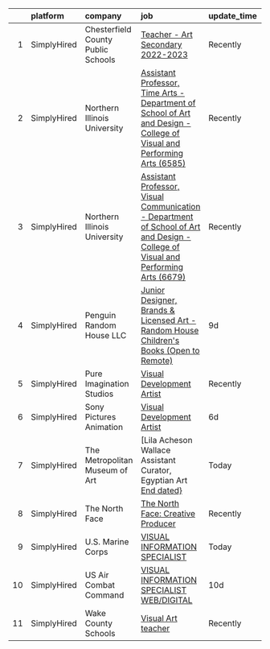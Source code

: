 

|    | platform    | company                            | job                                                                                                                                                                                                                                      | update_time   | location               |
|---:|:------------|:-----------------------------------|:-----------------------------------------------------------------------------------------------------------------------------------------------------------------------------------------------------------------------------------------|:--------------|:-----------------------|
|  1 | SimplyHired | Chesterfield County Public Schools | [Teacher - Art Secondary 2022-2023](https://www.simplyhired.com/job/WNGhhEWDlPp7CJT9imoTS1igajuYDQQVYQvgzKaDM7c1mAacIjxAxA?q=visual+art)                                                                                                 | Recently      | Chesterfield, VA       |
|  2 | SimplyHired | Northern Illinois University       | [Assistant Professor, Time Arts - Department of School of Art and Design - College of Visual and Performing Arts (6585)](https://www.simplyhired.com/job/Emx1pGZlk73Hdm91pV9K_iwrYqmsHInC5L8e5sdwVHmnBkqjWf2vuQ?q=visual+art)            | Recently      | DeKalb, IL             |
|  3 | SimplyHired | Northern Illinois University       | [Assistant Professor, Visual Communication - Department of School of Art and Design - College of Visual and Performing Arts (6679)](https://www.simplyhired.com/job/woC2CwQMpO6mkvOXKszB2bx_56d7EzLMhbimqGm94UyjFCTvcseyeQ?q=visual+art) | Recently      | DeKalb, IL             |
|  4 | SimplyHired | Penguin Random House LLC           | [Junior Designer, Brands & Licensed Art - Random House Children's Books (Open to Remote)](https://www.simplyhired.com/job/gH3waUaaEZWiJ28DEHFm7xKrgWmuMXpgd-FdbKc3X12hyKTLyKUXBQ?q=visual+art)                                           | 9d            | New York, NY           |
|  5 | SimplyHired | Pure Imagination Studios           | [Visual Development Artist](https://www.simplyhired.com/job/u3Ce0qDkoB4jPujFyWA_pOjySvkBJ7SmBclJFkATwkjx3a0XU_1R2g?q=visual+art)                                                                                                         | Recently      | Van Nuys, CA           |
|  6 | SimplyHired | Sony Pictures Animation            | [Visual Development Artist](https://www.simplyhired.com/job/69Xcu-jnN61Z8GItK-bx0bPKZnjn_Hq3pMWWYD3lVZMSJKOUrvqEqw?q=visual+art)                                                                                                         | 6d            | Culver City, CA        |
|  7 | SimplyHired | The Metropolitan Museum of Art     | [Lila Acheson Wallace Assistant Curator, Egyptian Art [End dated}](https://www.simplyhired.com/job/NbWb0vmfnytqgNfWoXU_VjRSjn7NL8DxleAONUk8a28aMDB22pyhTg?q=visual+art)                                                                  | Today         | New York, NY           |
|  8 | SimplyHired | The North Face                     | [The North Face: Creative Producer](https://www.simplyhired.com/job/byOoN8ETxfOVx_Xss8hnWFwUitBaCUE1KlkjXxmzhtYH0wXAUjGpaA?q=visual+art)                                                                                                 | Recently      | Denver, CO +1 location |
|  9 | SimplyHired | U.S. Marine Corps                  | [VISUAL INFORMATION SPECIALIST](https://www.simplyhired.com/job/Hw0EDPtibMjA5s0MjXbal3c8kKG8vI3VRqTS4yREtp8GdiUsClH7RA?q=visual+art)                                                                                                     | Today         | Camp Lejeune, NC       |
| 10 | SimplyHired | US Air Combat Command              | [VISUAL INFORMATION SPECIALIST WEB/DIGITAL](https://www.simplyhired.com/job/YDD9GDx8B0NUmT9NIe3KpFJLXa1OeUwLnbtVZEbMvLMIce4sy94CDA?q=visual+art)                                                                                         | 10d           | Fort Eustis, VA        |
| 11 | SimplyHired | Wake County Schools                | [Visual Art teacher](https://www.simplyhired.com/job/ONdhPMJl9UzvXjABJhYmc_llZ7vDiD3U3wkZLIZ0TJPF8y9-ee5NJw?q=visual+art)                                                                                                                | Recently      | Wendell, NC            |